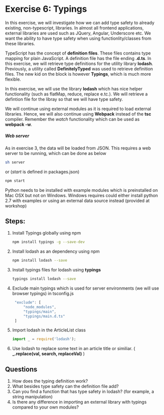 # Exercise 6: Typings
In this exercise, we will investigate how we can add type safety to already existing, non-typescript, libraries. In almost all frontend applications, external libraries are used such as JQuery, Angular, Underscore etc.
We want the ability to have type safety when using functionlity/classes from these libraries. 

TypeScript has the concept of **definition files**. These files contains type mapping for plain JavaScript. A definition file has the file ending **.d.ts**. In this exercise, we will retrieve type definitions for the utility library **lodash**.
Previously, a utility called **DefinitelyTyped** was used to retrieve definition files. The new kid on the block is however **Typings**, which is much more flexible.

In this exercise, we will use the library **lodash** which has nice helper functionality (such as flatMap, reduce, replace e.tc.). We will retrieve a defintion file for the libray so that we will have type safety.

We will continue using external modules as it is required to load external libraries. Hence, we will also continue using **Webpack** instead of the **tsc** compiler.
Remember the *watch* functionality which can be used as **webpack -w**.

##### Web server

As in exercise 3, the data will be loaded from JSON. This requires a web server to be running, which can be done as below
```sh
sh server
```
or (*start* is defined in packages.json)
```sh
npm start
```
Python needs to be installed with example modules which is preinstalled on Mac OSX but not on Windows. 
Windows requires could either install python 2.7 with examples or using an external data source instead (provided at workshop)

## Steps:
1. Install Typings globally using npm
   ```sh
   npm install typings -g --save-dev
   ```
2. Install lodash as an dependency using npm
   ```sh
   npm install lodash --save
   ```
3. Install typings files for lodash using **typings**
   ```sh
   typings install lodash --save
   ```
4. Exclude main typings which is used for server environments (we will use browser typings) in tsconfig.js
   ```javascript
    "exclude": [
        "node_modules",
        "typings/main",
        "typings/main.d.ts"
    ]
   ```
5. Import lodash in the ArticleList class
    ```javascript
    import _ = require('lodash');
    ```    
6. Use lodash to replace some text in an article title or similiar. ( **_.replace(val, search, replaceVal)** )

## Questions
1. How does the typing definition work?
2. What besides type safety can the definition file add?
3. Can you find a function that has type safety in lodash?
 (for example, a string manipulation)
4. Is there any difference in importing an external library with typings compared to your own modules?